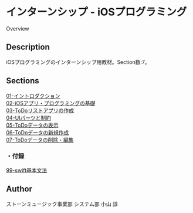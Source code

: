 インターンシップ - iOSプログラミング
====

Overview

## Description

iOSプログラミングのインターンシップ用教材。Section数:7。

## Sections

<!-- TODO: URLを記述 -->
[01-イントロダクション](.markdown/01-イントロダクション.md)  
[02-iOSアプリ・プログラミングの基礎](.markdown/02-iOSアプリ・プログラミングの基礎.md)  
[03-ToDoリストアプリの作成](.markdown/03-ToDoリストアプリの作成.md)  
[04-UIパーツと制約](.markdown/04-UIパーツと制約.md)  
[05-ToDoデータの表示](.markdown/05-ToDoデータの表示.md)  
[06-ToDoデータの新規作成](.markdown/06-ToDoデータの新規作成.md)  
[07-ToDoデータの削除・編集](.markdown/07-ToDoデータの削除・編集.md)  

### ・付録
[99-swift基本文法](.markdown/99-swift基本文法.md)  

## Author

ストーンミュージック事業部 システム部 小山 諄